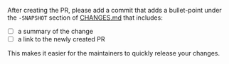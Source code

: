 After creating the PR, please add a commit that adds a bullet-point under the `-SNAPSHOT` section of [CHANGES.md](https://github.com/diffplug/matconsolectl/blob/master/CHANGES.md) that includes:

- [ ] a summary of the change
- [ ] a link to the newly created PR

This makes it easier for the maintainers to quickly release your changes.
